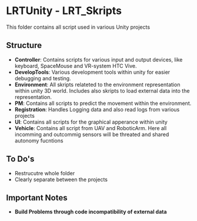 # LRTUnity - LRT_Skripts

This folder contains all script used in various Unity projects

## Structure

* **Controller**: Contains scripts for various input and output devices, like keyboard, SpaceMouse and VR-system HTC Vive.
* **DevelopTools**:  Various development tools within unity for easier debugging and testing.
* **Environment**: All skripts relateted to the environment representation within unity 3D world. Includes also skripts to load external data into the representation.
* **PM**: Contains all scripts to predict the movement within the environment.
* **Registration**: Handles Logging data and also read logs from various projects
* **UI**: Contains all scripts for the graphical apperance within unity
* **Vehicle**: Contains all script from UAV and RoboticArm. Here all incomming and outcommig sensors will be threated and shared autonomy fucntions

## To Do's
* Restrucutre whole folder
* Clearly separate between the projects


## Important Notes

* **Build Problems through code incompatibility of external data**



 